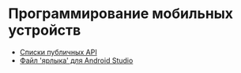 # Программирование мобильных устройств

- [Списки публичных API](https://github.com/public-apis/public-apis)
- [Файл 'ярлыка' для Android Studio](android-studio.desktop)